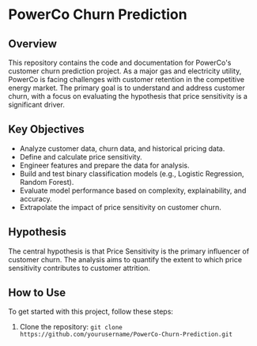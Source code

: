 

# PowerCo Churn Prediction

## **Overview**

This repository contains the code and documentation for PowerCo's customer churn prediction project. As a major gas and electricity utility, PowerCo is facing challenges with customer retention in the competitive energy market. The primary goal is to understand and address customer churn, with a focus on evaluating the hypothesis that price sensitivity is a significant driver.

## **Key Objectives**

- Analyze customer data, churn data, and historical pricing data.
- Define and calculate price sensitivity.
- Engineer features and prepare the data for analysis.
- Build and test binary classification models (e.g., Logistic Regression, Random Forest).
- Evaluate model performance based on complexity, explainability, and accuracy.
- Extrapolate the impact of price sensitivity on customer churn.
  
## **Hypothesis**
  
The central hypothesis is that Price Sensitivity is the primary influencer of customer churn. The analysis aims to quantify the extent to which price sensitivity contributes to customer attrition.


## **How to Use**

To get started with this project, follow these steps:
1. Clone the repository: `git clone https://github.com/yourusername/PowerCo-Churn-Prediction.git`
